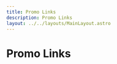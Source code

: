 ```yaml
---
title: Promo Links
description: Promo Links
layout: ../../layouts/MainLayout.astro
---
```


# Promo Links